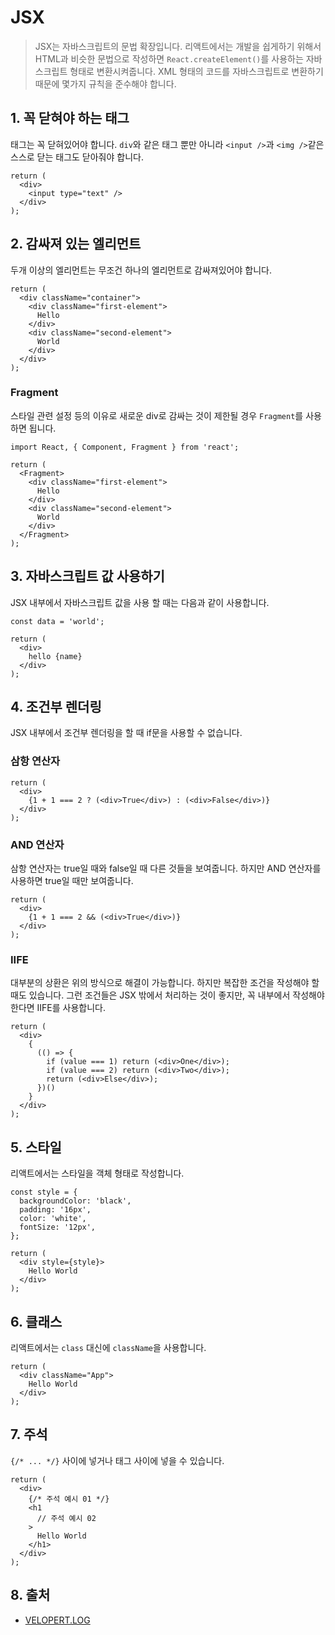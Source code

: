 # JSX

> JSX는 자바스크립트의 문법 확장입니다. 리액트에서는 개발을 쉽게하기 위해서 HTML과 비슷한 문법으로 작성하면 `React.createElement()`를 사용하는 자바스크립트 형태로 변환시켜줍니다. XML 형태의 코드를 자바스크립트로 변환하기 때문에 몇가지 규칙을 준수해야 합니다.

## 1. 꼭 닫혀야 하는 태그

태그는 꼭 닫혀있어야 합니다. `div`와 같은 태그 뿐만 아니라 `<input />`과 `<img />`같은 스스로 닫는 태그도 닫아줘야 합니다.

```JSX
return (
  <div>
    <input type="text" />
  </div>
);
```

## 2. 감싸져 있는 엘리먼트

두개 이상의 엘리먼트는 무조건 하나의 엘리먼트로 감싸져있어야 합니다.

```JSX
return (
  <div className="container">
    <div className="first-element">
      Hello
    </div>
    <div className="second-element">
      World
    </div>
  </div>
);
```

### Fragment

스타일 관련 설정 등의 이유로 새로운 div로 감싸는 것이 제한될 경우 `Fragment`를 사용하면 됩니다.

```JSX
import React, { Component, Fragment } from 'react';
```

```JSX
return (
  <Fragment>
    <div className="first-element">
      Hello
    </div>
    <div className="second-element">
      World
    </div>
  </Fragment>
);
```

## 3. 자바스크립트 값 사용하기

JSX 내부에서 자바스크립트 값을 사용 할 때는 다음과 같이 사용합니다.

```JSX
const data = 'world';

return (
  <div>
    hello {name}
  </div>
);
```

## 4. 조건부 렌더링

JSX 내부에서 조건부 렌더링을 할 때 if문을 사용할 수 없습니다.

### 삼항 연산자

```JSX
return (
  <div>
    {1 + 1 === 2 ? (<div>True</div>) : (<div>False</div>)}
  </div>
);
```

### AND 연산자

삼항 연산자는 true일 때와 false일 때 다른 것들을 보여줍니다. 하지만 AND 연산자를 사용하면 true일 때만 보여줍니다.

```JSX
return (
  <div>
    {1 + 1 === 2 && (<div>True</div>)}
  </div>
);
```

### IIFE

대부분의 상환은 위의 방식으로 해결이 가능합니다. 하지만 복잡한 조건을 작성해야 할 때도 있습니다. 그런 조건들은 JSX 밖에서 처리하는 것이 좋지만, 꼭 내부에서 작성해야 한다면 IIFE를 사용합니다.

```JSX
return (
  <div>
    {
      (() => {
        if (value === 1) return (<div>One</div>);
        if (value === 2) return (<div>Two</div>);
        return (<div>Else</div>);
      })()
    }
  </div>
);
```

## 5. 스타일

리액트에서는 스타일을 객체 형태로 작성합니다.

```JSX
const style = {
  backgroundColor: 'black',
  padding: '16px',
  color: 'white',
  fontSize: '12px',
};
 
return (
  <div style={style}>
    Hello World
  </div>
);
```

## 6. 클래스

리액트에서는 `class` 대신에 `className`을 사용합니다.

```JSX
return (
  <div className="App">
    Hello World
  </div>
);
```

## 7. 주석

`{/* ... */}` 사이에 넣거나 태그 사이에 넣을 수 있습니다.

```JSX
return (
  <div>
    {/* 주석 예시 01 */}
    <h1
      // 주석 예시 02
    >
      Hello World
    </h1>
  </div>
);
```

## 8. 출처

- [VELOPERT.LOG](https://velopert.com/3626)
